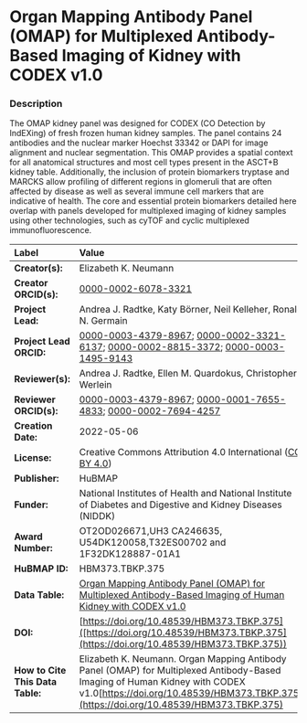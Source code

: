 # Organ Mapping Antibody Panel (OMAP)  for Multiplexed Antibody-Based Imaging of Kidney with CODEX v1.0

### Description
The OMAP kidney panel was designed for CODEX (CO Detection by IndEXing) of fresh frozen human kidney samples. The panel contains 24 antibodies and the nuclear marker Hoechst 33342 or DAPI for image alignment and nuclear segmentation. This OMAP provides a spatial context for all anatomical structures and most cell types present in the ASCT+B kidney table. Additionally, the inclusion of protein biomarkers tryptase and MARCKS  allow profiling of different regions in glomeruli that are often affected by disease as well as several immune cell markers that are indicative of health.  The core and essential protein biomarkers detailed here overlap with panels developed for multiplexed imaging of kidney samples using other technologies, such as cyTOF and cyclic multiplexed immunofluorescence.



| Label | Value |
| :------------- |:-------------|
| **Creator(s):** | Elizabeth K. Neumann |
| **Creator ORCID(s):** | [0000-0002-6078-3321](https://orcid.org/0000-0002-6078-3321) |
| **Project Lead:** | Andrea J. Radtke, Katy B&ouml;rner, Neil Kelleher, Ronald N. Germain |
| **Project Lead ORCID:** | [0000-0003-4379-8967](https://orcid.org/0000-0003-4379-8967); [0000-0002-3321-6137](https://orcid.org/0000-0002-3321-6137); [0000-0002-8815-3372](https://orcid.org/0000-0002-8815-3372); [0000-0003-1495-9143](https://orcid.org/0000-0003-1495-9143)|
| **Reviewer(s):** | Andrea J. Radtke, Ellen M. Quardokus, Christopher Werlein
| **Reviewer ORCID(s):** |[0000-0003-4379-8967](https://orcid.org/0000-0003-4379-8967); [0000-0001-7655-4833](https://orcid.org/0000-0001-7655-4833); [0000-0002-7694-4257](0000-0002-7694-4257)|
| **Creation Date:** | 2022-05-06 |
| **License:** | Creative Commons Attribution 4.0 International ([CC BY 4.0](https://creativecommons.org/licenses/by/4.0/)) |
| **Publisher:** | HuBMAP |
| **Funder:** | National Institutes of Health and National Institute of Diabetes and Digestive and Kidney Diseases (NIDDK)|
| **Award Number:** | OT2OD026671,UH3 CA246635, U54DK120058,T32ES00702 and 1F32DK128887-01A1 |
| **HuBMAP ID:** |HBM373.TBKP.375|
| **Data Table:** | [Organ Mapping Antibody Panel (OMAP)  for Multiplexed Antibody-Based Imaging of Human Kidney with CODEX v1.0](https://hubmapconsortium.github.io/ccf-releases/v1.1/omap/OMAP_Kidney.csv)|
| **DOI:** | [https://doi.org/10.48539/HBM373.TBKP.375]([https://doi.org/10.48539/HBM373.TBKP.375](https://doi.org/10.48539/HBM373.TBKP.375)) |
| **How to Cite This Data Table:** |Elizabeth K. Neumann. Organ Mapping Antibody Panel (OMAP)  for Multiplexed Antibody-Based Imaging of Human Kidney with CODEX v1.0[https://doi.org/10.48539/HBM373.TBKP.375](https://doi.org/10.48539/HBM373.TBKP.375)|

